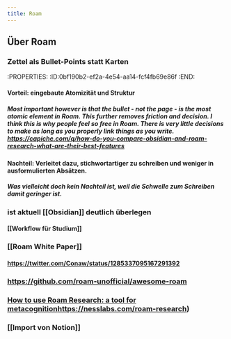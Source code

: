 ```yaml
---
title: Roam
---
```


## Über Roam
### Zettel als Bullet-Points statt Karten
:PROPERTIES:
:ID:0bf190b2-ef2a-4e54-aa14-fcf4fb69e86f
:END:
#### Vorteil: eingebaute Atomizität und Struktur
##### Most important however is that the bullet - not the page - is the most atomic element in Roam. This further removes friction and decision. I think this is why people feel so free in Roam. There is very little decisions to make as long as you properly link things as you write. https://capiche.com/q/how-do-you-compare-obsidian-and-roam-research-what-are-their-best-features

#### Nachteil: Verleitet dazu, stichwortartiger zu schreiben und weniger in ausformulierten Absätzen.
##### Was vielleicht doch kein Nachteil ist, weil die Schwelle zum Schreiben damit geringer ist.

### ist aktuell [[Obsidian]] deutlich überlegen
#### [[Workflow für Studium]]

### [[Roam White Paper]]
#### https://twitter.com/Conaw/status/1285337095167291392

### https://github.com/roam-unofficial/awesome-roam

### [How to use Roam Research: a tool for metacognition]()https://nesslabs.com/roam-research)

### [[Import von Notion]]
